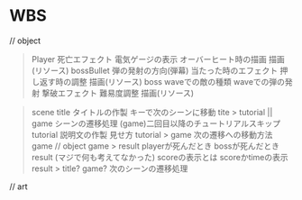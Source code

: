 # WBS
// object
> Player
    死亡エフェクト
    電気ゲージの表示
    オーバーヒート時の描画
    描画(リソース)
> bossBullet
    弾の発射の方向(弾幕)
    当たった時のエフェクト
    押し返す時の調整
     描画(リソース)
> boss
    waveでの敵の種類
    waveでの弾の発射
    撃破エフェクト
    難易度調整
     描画(リソース)

> scene
    title
        タイトルの作製
        キーで次のシーンに移動
    tite > tutorial || game
        シーンの遷移処理
        (game)二回目以降のチュートリアルスキップ
    tutorial
        説明文の作製
        見せ方
    tutorial > game
        次の遷移への移動方法
    game
        // object
    game > result
        playerが死んだとき
        bossが死んだとき
    result
        (マジで何も考えてなかった)
        scoreの表示とは
        scoreかtimeの表示
    result > title? game?
    次のシーンの遷移処理
        

// art
